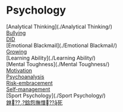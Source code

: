 ﻿---
layout: default
---

# Psychology

[Analytical Thinking](./Analytical Thinking/)  
[Bullying](./Bullying/)  
[DID](./DID/)  
[Emotional Blackmail](./Emotional Blackmail/)  
[Growing](./Growing/)  
[Learning Ability](./Learning Ability/)  
[Mental Toughness](./Mental Toughness/)  
[Motivation](./Motivation/)  
[Psychoanalysis](./Psychoanalysis/)  
[Risk-embracement](./Risk-embracement/)  
[Self-management](./Self-management/)  
[Sport Psychology](./Sport Psychology/)  
[銝???鋡怨撫憯??死](./銝???鋡怨撫憯??死/)  

